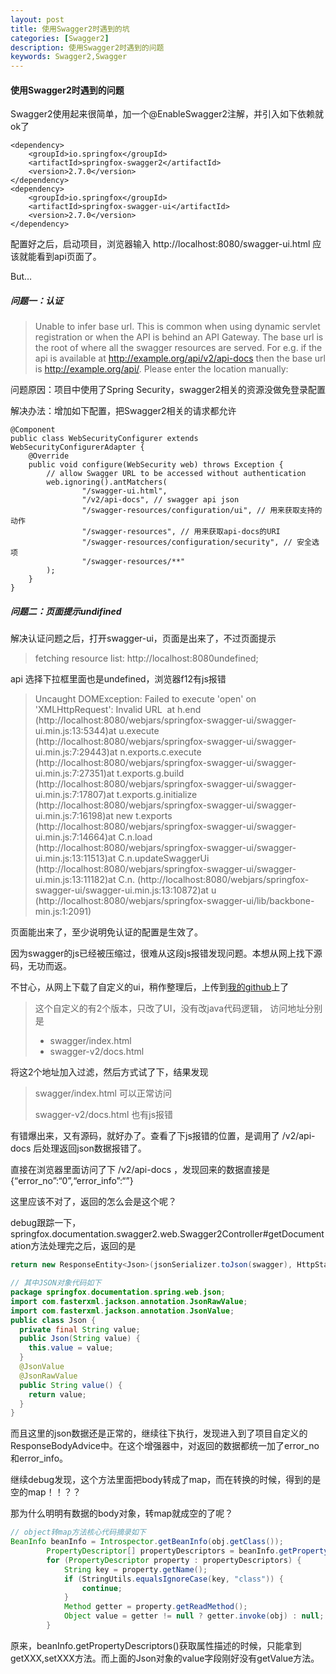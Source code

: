 ```yaml
---
layout: post
title: 使用Swagger2时遇到的坑
categories: [Swagger2]
description: 使用Swagger2时遇到的问题
keywords: Swagger2,Swagger
---
```


#### 使用Swagger2时遇到的问题

Swagger2使用起来很简单，加一个@EnableSwagger2注解，并引入如下依赖就ok了

```
<dependency>
	<groupId>io.springfox</groupId>
	<artifactId>springfox-swagger2</artifactId>
	<version>2.7.0</version>
</dependency>
<dependency>
	<groupId>io.springfox</groupId>
	<artifactId>springfox-swagger-ui</artifactId>
	<version>2.7.0</version>
</dependency>
```

配置好之后，启动项目，浏览器输入 http://localhost:8080/swagger-ui.html 应该就能看到api页面了。

But…

##### 问题一：认证

>   Unable to infer base url. This is common when using dynamic servlet registration or when the API is behind an API Gateway. The base url is the root of where all the swagger resources are served. For e.g. if the api is available at http://example.org/api/v2/api-docs then the base url is http://example.org/api/. Please enter the location manually: 

问题原因：项目中使用了Spring Security，swagger2相关的资源没做免登录配置

解决办法：增加如下配置，把Swagger2相关的请求都允许

```
@Component
public class WebSecurityConfigurer extends WebSecurityConfigurerAdapter {
	@Override
	public void configure(WebSecurity web) throws Exception {
		// allow Swagger URL to be accessed without authentication
		web.ignoring().antMatchers(
                "/swagger-ui.html",
                "/v2/api-docs", // swagger api json
                "/swagger-resources/configuration/ui", // 用来获取支持的动作
                "/swagger-resources", // 用来获取api-docs的URI
                "/swagger-resources/configuration/security", // 安全选项
				"/swagger-resources/**"
		);
	}
}
```



##### 问题二：页面提示undifined

解决认证问题之后，打开swagger-ui，页面是出来了，不过页面提示

>   fetching resource list: http://localhost:8080undefined;

api 选择下拉框里面也是undefined，浏览器f12有js报错

>   Uncaught DOMException: Failed to execute 'open' on 'XMLHttpRequest': Invalid URL
>   ​    at h.end (http://localhost:8080/webjars/springfox-swagger-ui/swagger-ui.min.js:13:5344)
>   ​    at u.execute (http://localhost:8080/webjars/springfox-swagger-ui/swagger-ui.min.js:7:29443)
>   ​    at n.exports.c.execute (http://localhost:8080/webjars/springfox-swagger-ui/swagger-ui.min.js:7:27351)
>   ​    at t.exports.g.build (http://localhost:8080/webjars/springfox-swagger-ui/swagger-ui.min.js:7:17807)
>   ​    at t.exports.g.initialize (http://localhost:8080/webjars/springfox-swagger-ui/swagger-ui.min.js:7:16198)
>   ​    at new t.exports (http://localhost:8080/webjars/springfox-swagger-ui/swagger-ui.min.js:7:14664)
>   ​    at C.n.load (http://localhost:8080/webjars/springfox-swagger-ui/swagger-ui.min.js:13:11513)
>   ​    at C.n.updateSwaggerUi (http://localhost:8080/webjars/springfox-swagger-ui/swagger-ui.min.js:13:11182)
>   ​    at C.n.<anonymous> (http://localhost:8080/webjars/springfox-swagger-ui/swagger-ui.min.js:13:10872)
>   ​    at u (http://localhost:8080/webjars/springfox-swagger-ui/lib/backbone-min.js:1:2091)

页面能出来了，至少说明免认证的配置是生效了。

因为swagger的js已经被压缩过，很难从这段js报错发现问题。本想从网上找下源码，无功而返。

不甘心，从网上下载了自定义的ui，稍作整理后，上传到[我的github](https://github.com/yejg/SpringBootExamples/tree/master/spring-boot-swagger/src/main/resources/static)上了

>   这个自定义的有2个版本，只改了UI，没有改java代码逻辑，
>   访问地址分别是 
>
>   -   swagger/index.html
>  -    swagger-v2/docs.html

将这2个地址加入过滤，然后方式试了下，结果发现

>   swagger/index.html 可以正常访问
>
>   swagger-v2/docs.html 也有js报错

有错爆出来，又有源码，就好办了。查看了下js报错的位置，是调用了  /v2/api-docs 后处理返回json数据报错了。

直接在浏览器里面访问了下 /v2/api-docs ，发现回来的数据直接是{“error_no”:“0”,“error_info”:“”}

这里应该不对了，返回的怎么会是这个呢？



debug跟踪一下，springfox.documentation.swagger2.web.Swagger2Controller#getDocumentation方法处理完之后，返回的是

```java
return new ResponseEntity<Json>(jsonSerializer.toJson(swagger), HttpStatus.OK);

// 其中JSON对象代码如下
package springfox.documentation.spring.web.json;
import com.fasterxml.jackson.annotation.JsonRawValue;
import com.fasterxml.jackson.annotation.JsonValue;
public class Json {
  private final String value;
  public Json(String value) {
    this.value = value;
  }
  @JsonValue
  @JsonRawValue
  public String value() {
    return value;
  }
}
```

而且这里的json数据还是正常的，继续往下执行，发现进入到了项目自定义的ResponseBodyAdvice中。在这个增强器中，对返回的数据都统一加了error_no和error_info。

继续debug发现，这个方法里面把body转成了map，而在转换的时候，得到的是空的map！！？？

那为什么明明有数据的body对象，转map就成空的了呢？

```java
// object转map方法核心代码摘录如下
BeanInfo beanInfo = Introspector.getBeanInfo(obj.getClass());
		PropertyDescriptor[] propertyDescriptors = beanInfo.getPropertyDescriptors();
		for (PropertyDescriptor property : propertyDescriptors) {
			String key = property.getName();
			if (StringUtils.equalsIgnoreCase(key, "class")) {
				continue;
			}
			Method getter = property.getReadMethod();
			Object value = getter != null ? getter.invoke(obj) : null;
		}
```

原来，beanInfo.getPropertyDescriptors()获取属性描述的时候，只能拿到 getXXX,setXXX方法。而上面的Json对象的value字段刚好没有getValue方法。